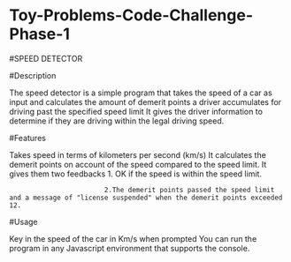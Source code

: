 # Toy-Problems-Code-Challenge-Phase-1
#SPEED DETECTOR

#Description

The speed detector is a simple program that takes the speed of a car as input and calculates the amount of demerit points a 
driver accumulates for driving past the specified speed limit 
It gives the driver information to determine if they are driving within the legal driving speed.

#Features

Takes speed in terms of kilometers per second (km/s)
It calculates the demerit points on account of the speed compared to the speed limit.
It gives them two feedbacks 
                            1. OK if the speed is within the speed limit.
                            
                            2.The demerit points passed the speed limit and a message of "license suspended" when the demerit points exceeded 12.

#Usage 

Key in the speed of the car in Km/s when prompted
You can run the program in any Javascript environment that supports the console.

                            
